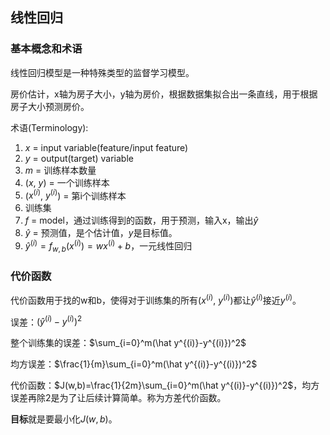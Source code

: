 ## 线性回归
### 基本概念和术语
线性回归模型是一种特殊类型的监督学习模型。

房价估计，x轴为房子大小，y轴为房价，根据数据集拟合出一条直线，用于根据房子大小预测房价。

术语(Terminology):
1. $x$ = input variable(feature/input feature)
2. $y$ = output(target) variable
3. $m$ = 训练样本数量
4. ($x$, $y$) = 一个训练样本
5. ($x^{(i)}$, $y^{(i)}$) = 第i个训练样本
6. 训练集
7. $f$ = model，通过训练得到的函数，用于预测，输入x，输出$\hat y$
8. $\hat y$ = 预测值，是个估计值，$y$是目标值。
9. $\hat y^{(i)}=f_{w,b}(x^{(i)})=wx^{(i)}+b$，一元线性回归

### 代价函数
代价函数用于找的w和b，使得对于训练集的所有($x^{(i)}$, $y^{(i)}$)都让$\hat y^{(i)}$接近$y^{(i)}$。

误差：$(\hat y^{(i)}-y^{(i)})^2$

整个训练集的误差：$\sum_{i=0}^m(\hat y^{(i)}-y^{(i)})^2$

均方误差：$\frac{1}{m}\sum_{i=0}^m(\hat y^{(i)}-y^{(i)})^2$

代价函数：$J(w,b)=\frac{1}{2m}\sum_{i=0}^m(\hat y^{(i)}-y^{(i)})^2$，均方误差再除2是为了让后续计算简单。称为方差代价函数。

**目标**就是要最小化$J(w,b)$。